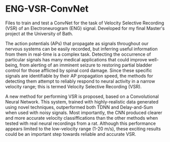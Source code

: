 # ENG-VSR-ConvNet
Files to train and test a ConvNet for the task of Velocity Selective Recording (VSR) of an Electroneurogram (ENG) signal. Developed for my final Master's project at the University of Bath.


The action potentials (APs) that propagate as signals throughout our nervous systems can be easily recorded, but inferring useful information from them in real-time is a complex task. Detecting the occurrence of particular signals has many medical applications that could improve well-being, from alerting of an imminent seizure to restoring partial bladder control for those afflicted by spinal cord damage. Since these specific signals are identifiable by their AP propagation speed, the methods for detecting them attempt to reliably respond to neural activity in a narrow velocity range; this is termed Velocity Selective Recording (VSR).

A new method for performing VSR is proposed, based on a Convolutional Neural Network. This system, trained with highly-realistic data generated using novel techniques, outperformed both TDNN and Delay-and-Sum when used with noisy signals. Most importantly, the CNN produced clearer and more accurate velocity classiffications than the other methods when tested with real neural recordings from a rat. Although this performance appears limited to the low-velocity range (1-20 m/s), these exciting results could be an important step towards reliable and accurate VSR.
